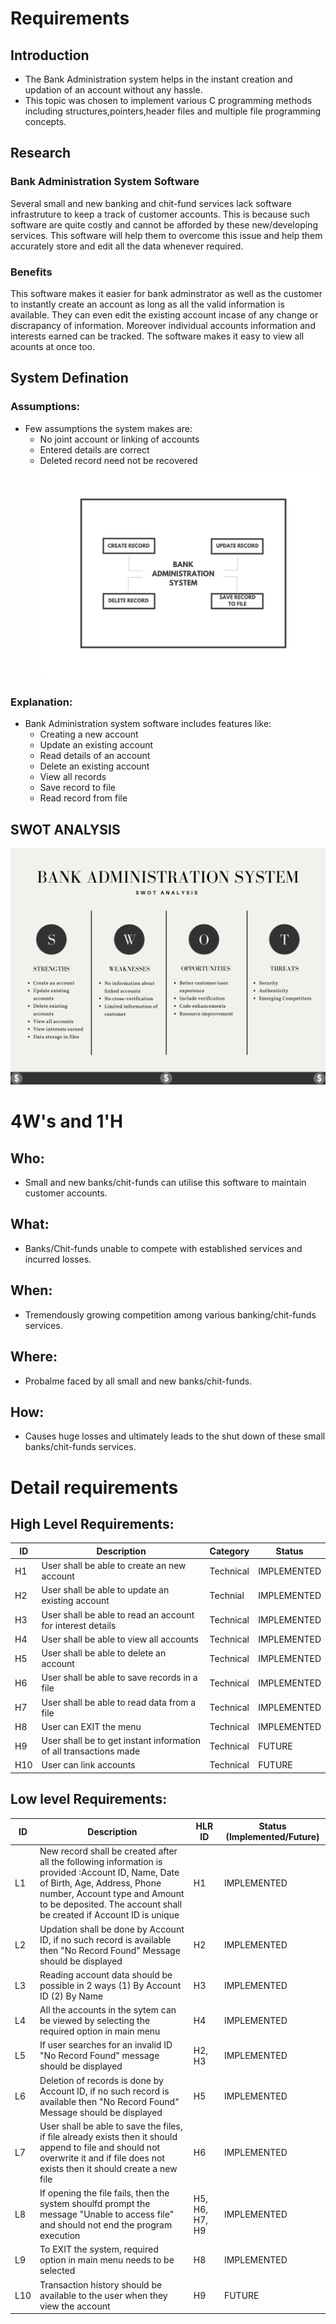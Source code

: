 # Requirements
## Introduction
 * The Bank Administration system helps in the instant creation and updation of an account without any hassle. 
 * This topic was chosen to implement various C programming methods including structures,pointers,header files and multiple file programming concepts.

## Research
### Bank Administration System Software
Several small and new banking and chit-fund services lack software infrastruture to keep a track of customer accounts. This is because such software are quite costly and cannot be afforded by these new/developing services. This software will help them to overcome this issue and help them accurately store and edit all the data whenever required.  

### Benefits
This software makes it easier for bank adminstrator as well as the customer to instantly create an account as long as all the valid information is available. They can even edit the existing account incase of any change or discrapancy of information. Moreover individual accounts information and interests earned can be tracked. The software makes it easy to view all acounts at once too.

## System Defination
### Assumptions:
* Few assumptions the system makes are: 
    * No joint account or linking of accounts
    * Entered details are correct
    * Deleted record need not be recovered
![Description](https://github.com/ad-6/MiniProject/blob/main/1_Requirements/system.png)
### Explanation:
* Bank Administration system software includes features like:
    * Creating a new account
    * Update an existing account 
    * Read details of an account
    * Delete an existing account
    * View all records
    * Save record to file
    * Read record from file 

## SWOT ANALYSIS
![SWOT Analysis](https://github.com/ad-6/MiniProject/blob/main/1_Requirements/SWOT_Analysis.png)

# 4W&#39;s and 1&#39;H

## Who:
* Small and new banks/chit-funds can utilise this software to maintain customer accounts.

## What:
* Banks/Chit-funds unable to compete with established services and incurred losses.

## When:
* Tremendously growing competition among various banking/chit-funds services.

## Where:
* Probalme faced by all small and new banks/chit-funds. 

## How:
* Causes huge losses and ultimately leads to the shut down of these small banks/chit-funds services. 

# Detail requirements
## High Level Requirements: 
| ID | Description | Category | Status | 
| ----- | ----- | ------- | ---------|
| H1 | User shall be able to create an new account| Technical | IMPLEMENTED | 
| H2 | User shall be able to update an existing account | Technial |  IMPLEMENTED  |
| H3 | User shall be able to read an account for interest details| Technical |  IMPLEMENTED  |
| H4 | User shall be able to view all accounts | Technical |  IMPLEMENTED  |
| H5 | User shall be able to delete an account | Technical |  IMPLEMENTED  |
| H6 | User shall be able to save records in a file | Technical |  IMPLEMENTED  |
| H7 | User shall be able to read data from a file | Technical |  IMPLEMENTED  |
| H8 | User can EXIT the menu |Technical| IMPLEMENTED  |
| H9 | User shall be to get instant information of all transactions made| Technical| FUTURE |
| H10 | User can link accounts| Technical| FUTURE |
##  Low level Requirements:
 
| ID | Description | HLR ID | Status (Implemented/Future) |
| ------ | --------- | ------ | ----- |
| L1 |New record shall be created after all the following information is provided :Account ID, Name, Date of Birth, Age, Address, Phone number, Account type and Amount to be deposited. The account shall be created if Account ID is unique | H1 |  IMPLEMENTED  |
| L2 | Updation shall be done by Account ID, if no such record is available then "No Record Found" Message should be displayed | H2 |  IMPLEMENTED  |
| L3 | Reading account data should be possible in 2 ways (1) By Account ID (2) By Name | H3 |  IMPLEMENTED |
| L4 | All the accounts in the sytem can be viewed by selecting the required option in main menu| H4 |  IMPLEMENTED  |
| L5 | If user searches for an invalid ID "No Record Found" message should be displayed | H2, H3|  IMPLEMENTED  |
| L6 | Deletion of records is done by Account ID, if no such record is available then "No Record Found" Message should be displayed | H5 |  IMPLEMENTED  |
| L7 | User shall be able to save the files, if file already exists then it should append to file and should not overwrite it and if file does not exists then it should create a new file | H6 |  IMPLEMENTED  |
| L8 | If opening the file fails, then the system shoulfd prompt the message "Unable to access file" and should not end the program execution | H5, H6, H7, H9|  IMPLEMENTED  |
| L9 | To EXIT the system, required option in main menu needs to be selected | H8|  IMPLEMENTED  |
| L10 | Transaction history should be available to the user when they view the account| H9|  FUTURE  |
